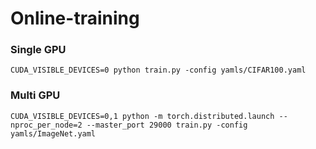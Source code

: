 # Online-training

### Single GPU

```
CUDA_VISIBLE_DEVICES=0 python train.py -config yamls/CIFAR100.yaml
```

### Multi GPU

```text
CUDA_VISIBLE_DEVICES=0,1 python -m torch.distributed.launch --nproc_per_node=2 --master_port 29000 train.py -config yamls/ImageNet.yaml
```